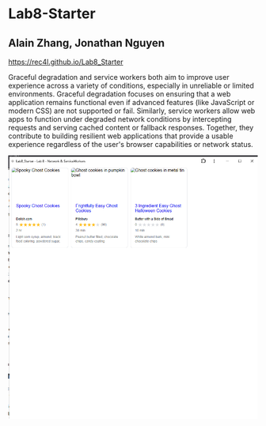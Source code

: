 # Lab8-Starter
## Alain Zhang, Jonathan Nguyen

https://rec4l.github.io/Lab8_Starter

Graceful degradation and service workers both aim to improve user experience across a variety of conditions, especially in unreliable or limited environments. Graceful degradation focuses on ensuring that a web application remains functional even if advanced features (like JavaScript or modern CSS) are not supported or fail. Similarly, service workers allow web apps to function under degraded network conditions by intercepting requests and serving cached content or fallback responses. Together, they contribute to building resilient web applications that provide a usable experience regardless of the user's browser capabilities or network status.

![pwa image](pwa.png)